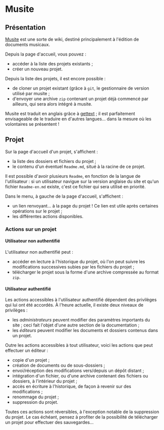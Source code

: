 Musite
======


Présentation
------------

[Musite](https://github.com/jperon/musite) est une sorte de wiki, destiné
principalement à l'édition de documents musicaux.

Depuis la page d'accueil, vous pouvez :

- accéder à la liste des projets existants ;
- créer un nouveau projet.

Depuis la liste des projets, il est encore possible :

- de cloner un projet existant (grâce à `git`, le gestionnaire de version utilisé
  par musite ;
- d'envoyer une archive `zip` contenant un projet déjà commencé par ailleurs,
  qui sera alors intégré à musite.

Musite est traduit en anglais grâce à
[gettext](https://www.gnu.org/software/gettext) ; il est parfaitement
envisageable de le traduire en d'autres langues… dans la mesure où les
volontaires se présentent !


Projet
------

Sur la page d'accueil d'un projet, s'affichent :

- la liste des dossiers et fichiers du projet ;
- le contenu d'un éventuel `Readme.md`, situé à la racine de ce projet.

Il est possible d'avoir plusieurs `Readme`, en fonction de la langue de
l'utilisateur : si un utilisateur navigue sur la version anglaise du site et
qu'un fichier `Readme-en.md` existe, c'est ce fichier qui sera utilisé en
priorité.

Dans le menu, à gauche de la page d'accueil, s'affichent :

- un lien renvoyant… à la page du projet ! Ce lien est utile après certaines
  opérations sur le projet ;
- les différentes actions disponibles.

### Actions sur un projet

#### Utilisateur non authentifié

L'utilisateur non authentifié peut :

- accéder en lecture à l'historique du projet, où l'on peut
  suivre les modifications successives subies par les fichiers du projet ;
- télécharger le projet sous la forme d'une archive compressée au format `zip`.

#### Utilisateur authentifié

Les actions accessibles à l'utilisateur authentifié dépendent des privilèges qui
lui ont été accordés. À l'heure actuelle, il existe deux niveaux de privilèges :

- les *administrateurs* peuvent modifier des paramètres importants du site ; ceci
  fait l'objet d'une autre section de la documentation ;
- les *éditeurs* peuvent modifier les documents et dossiers contenus dans un
  projet.

Outre les actions accessibles à tout utilisateur, voici les actions que peut
effectuer un éditeur :

- copie d'un projet ;
- création de documents ou de sous-dossiers ;
- envoi/réception des modifications vers/depuis un dépôt distant ;
- intégration d'un fichier, ou d'une archive contenant des fichiers ou dossiers,
  à l'intérieur du projet ;
- accès en écriture à l'historique, de façon à revenir sur des modifications ;
- renommage du projet ;
- suppression du projet.

Toutes ces actions sont réversibles, à l'exception notable de la suppression du
projet. Le cas échéant, pensez à profiter de la possibilité de télécharger un
projet pour effectuer des sauvegardes…